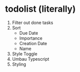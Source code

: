 # todolist (literally)

1. Filter out done tasks
2. Sort
    - Due Date
    - Importance
    - Creation Date
    - Name
3. Style Toggle
4. Umbau Typescript
5. Styling
